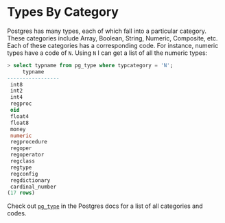 # Types By Category

Postgres has many types, each of which fall into a particular category.
These categories include Array, Boolean, String, Numeric, Composite, etc.
Each of these categories has a corresponding code. For instance, numeric
types have a code of `N`. Using `N` I can get a list of all the numeric
types:

```sql
> select typname from pg_type where typcategory = 'N';
     typname
-----------------
 int8
 int2
 int4
 regproc
 oid
 float4
 float8
 money
 numeric
 regprocedure
 regoper
 regoperator
 regclass
 regtype
 regconfig
 regdictionary
 cardinal_number
(17 rows)
```

Check out
[`pg_type`](http://www.postgresql.org/docs/current/interactive/catalog-pg-type.html)
in the Postgres docs for a list of all categories and codes.
